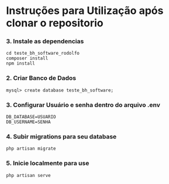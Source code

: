 # Instruções para Utilização após clonar o repositorio

### 3. Instale as dependencias
```
cd teste_bh_software_rodolfo
composer install
npm install
```

### 2. Criar Banco de Dados
```
mysql> create database teste_bh_software;
```
### 3. Configurar Usuário e senha dentro do arquivo .env
```
DB_DATABASE=USUARIO
DB_USERNAME=SENHA
```
### 4. Subir migrations para seu database
```
php artisan migrate
```

### 5. Inicie localmente para use
```
php artisan serve
```


